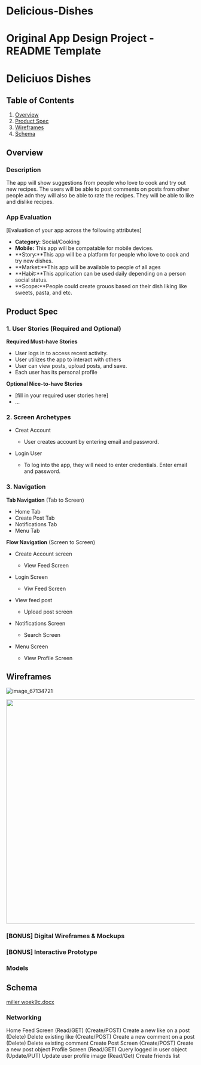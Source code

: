 # Delicious-Dishes
Original App Design Project - README Template
===

# Deliciuos Dishes

## Table of Contents
1. [Overview](#Overview)
1. [Product Spec](#Product-Spec)
1. [Wireframes](#Wireframes)
2. [Schema](#Schema)

## Overview
### Description
The app will show suggestions from people who love to cook and try out new recipes. The users will be able to post comments on posts from other people adn they will also be able to rate the recipes. They will be able to like and dislike recipes.

### App Evaluation
[Evaluation of your app across the following attributes]
- **Category:** Social/Cooking
- **Mobile:** This app will be compatable for mobile devices.
- **Story:**This app will be a platform for people who love to cook and try new dishes.
- **Market:**This app will be available to people of all ages
- **Habit:**This application can be used daily depending on a person social status. 
- **Scope:**People could create grouos based on their dish liking like sweets, pasta, and etc.

## Product Spec

### 1. User Stories (Required and Optional)

**Required Must-have Stories**

* User logs in to access recent activity.
* User utilizes the app to interact with others
* User can view posts, upload posts, and save.
* Each user has its personal profile

**Optional Nice-to-have Stories**

* [fill in your required user stories here]
* ...

### 2. Screen Archetypes

* Creat Account
   * User creates account by entering email and password.
   
* Login User
   * To log into the app, they will need to enter credentials. Enter email and password.
   

### 3. Navigation

**Tab Navigation** (Tab to Screen)

* Home Tab
* Create Post Tab
* Notifications Tab
* Menu Tab

**Flow Navigation** (Screen to Screen)


* Create Account screen 
   * View Feed Screen
* Login Screen
   * Viw Feed Screen
* View feed post 
   * Upload post screen
   
* Notifications Screen
   * Search Screen
* Menu Screen
   * View Profile Screen

## Wireframes
![image_67134721](https://user-images.githubusercontent.com/81782671/137864523-7332d6c4-c327-4d87-8c91-d920b85acf97.JPG)

<img src="YOUR_WIREFRAME_IMAGE_URL" width=600>

### [BONUS] Digital Wireframes & Mockups

### [BONUS] Interactive Prototype

### Models
## Schema 
[miller woek9c.docx](https://github.com/antrevionm/Delicious-Dishes/files/7414081/miller.woek9c.docx)

		

### Networking
Home Feed Screen
(Read/GET) 
(Create/POST) Create a new like on a post
(Delete) Delete existing like
(Create/POST) Create a new comment on a post
(Delete) Delete existing comment
Create Post Screen
(Create/POST) Create a new post object
Profile Screen
(Read/GET) Query logged in user object
(Update/PUT) Update user profile image
(Read/Get) Create friends list
